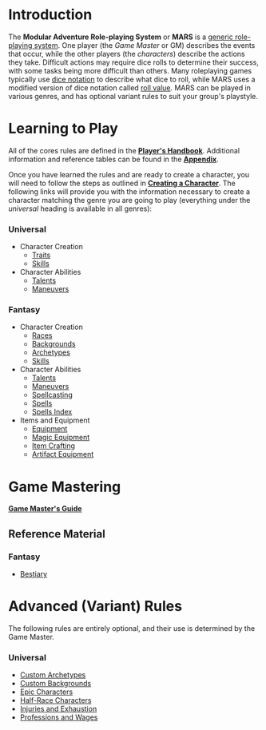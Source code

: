 # Introduction

The **Modular Adventure Role-playing System** or **MARS** is a [generic role-playing system](https://en.wikipedia.org/wiki/Generic_role-playing_game_system). One player (the *Game Master* or GM) describes the events that occur, while the other players (the *characters*) describe the actions they take. Difficult actions may require dice rolls to determine their success, with some tasks being more difficult than others. Many roleplaying games typically use [dice notation](https://en.wikipedia.org/wiki/Dice_notation) to describe what dice to roll, while MARS uses a modified version of dice notation called [roll value](/Basic/PHB.md#roll-value).  MARS can be played in various genres, and has optional variant rules to suit your group's playstyle.

# Learning to Play

All of the cores rules are defined in the [**Player's Handbook**](/Basic/PHB.md). Additional information and reference tables can be found in the [**Appendix**](/Basic/Appendix.md).

Once you have learned the rules and are ready to create a character, you will need to follow the steps as outlined in [**Creating a Character**](/Basic/PHB.md#creating-a-character). The following links will provide you with the information necessary to create a character matching the genre you are going to play (everything under the *universal* heading is available in all genres):

### Universal

* Character Creation
	* [Traits](/Basic/Traits.md)
	* [Skills](/Basic/PHB.md#skills-1)
* Character Abilities
	* [Talents](/Basic/Talents.md)
	* [Maneuvers](/Basic/Maneuvers.md)

### Fantasy

* Character Creation
	* [Races](/Fantasy/Races.md)
	* [Backgrounds](/Fantasy/Backgrounds.md)
	* [Archetypes](/Fantasy/Archetypes.md)
	* [Skills](/Fantasy/Skills.md)
* Character Abilities
	* [Talents](/Fantasy/Talents.md)
	* [Maneuvers](/Fantasy/Maneuvers.md)
	* [Spellcasting](/Fantasy/Spellcasting.md)
	* [Spells](/Fantasy/Spells.md)
	* [Spells Index](/Fantasy/SpellsIndex.md)
* Items and Equipment
	* [Equipment](/Fantasy/Equipment.md)
	* [Magic Equipment](/Fantasy/MagicEquipment.md)
	* [Item Crafting](/Fantasy/ItemCrafting.md)
	* [Artifact Equipment](/Fantasy/ArtifactEquipment.md)

# Game Mastering

[**Game Master's Guide**](/Basic/GMG.md)

## Reference Material

### Fantasy

* [Bestiary](/Fantasy/Bestiary.md)

# Advanced (Variant) Rules

The following rules are entirely optional, and their use is determined by the Game Master.

### Universal

* [Custom Archetypes](/Advanced/CustomArchetypes.md)
* [Custom Backgrounds](/Advanced/CustomBackgrounds.md)
* [Epic Characters](/Advanced/EpicCharacters.md)
* [Half-Race Characters](/Advanced/HalfRaceCharacters.md)
* [Injuries and Exhaustion](/Advanced/InjuriesAndExhaustion.md)
* [Professions and Wages](/Advanced/ProfessionsAndWages.md)